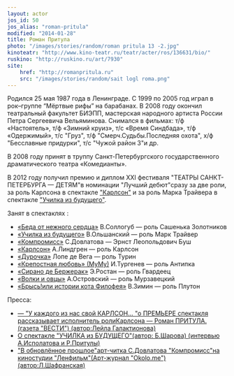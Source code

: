 ```yaml
---
layout: actor
jos_id: 50
jos_alias: "roman-pritula"
modified: "2014-01-28"
title: Роман Притула
photo: "/images/stories/random/roman pritula 13 -2.jpg"
kinoteatr: "http://www.kino-teatr.ru/teatr/acter/ros/136631/bio/"
ruskino: "http://ruskino.ru/art/7930"
site:
	href: "http://romanpritula.ru"
	src: "/images/stories/random/sait logl roma.png"
---
```


Родился 25 мая 1987 года в Ленинграде. С 1999 по 2005 год играл в рок–группе “Мёртвые рифы” на барабанах. В 2008 году окончил театральный факультет БИЭПП, мастерская народного артиста России Петра Сергеевича Вельяминова. Снимался в фильмах: т/ф «Настоятель», т/ф «Зимний круиз», т/с «Время Синдбада», т/ф «Одержимый», т/с "Груз", т/ф "Смерч.Судьбы.Последняя охота", х/ф "Бесславные придурки", т/с "Чужой район 3"и др.

В 2008 году принят в труппу Санкт-Петербургского государственного драматического театра «Комедианты».

В 2012 году получил премию и диплом ХХI фестиваля "ТЕАТРЫ САНКТ-ПЕТЕРБУРГА — ДЕТЯМ"в номинации "Лучший дебют"сразу за две роли, за роль Карлсона в спектакле ["Карлсон"](147-karlson.html) и за роль Марка Трайвера в спектакле ["Училка из будущего"](90-ychilka.html).

Занят в спектаклях :

- [«Беда от нежного сердца»](39-beda-ot-neghnogo-serdca.html) В.Соллогуб — роль Сашенька Золотников
- [«Училка из будущего»](90-ychilka.html) В.Ольшанский — роль Марк Трайвер
- [«Компромисс»](282-kompromiss-sdovlatov.html) С.Довлатова — Эрнст Леопольдович Буш
- [«Карлсон»](147-karlson.html) А.Линдгрен — роль Карлсон
- [«Дурочка»](44-dyrochka.html) Лопе де Вега — роль Турин
- [«Крепостная любовь» (МуМу)](46-mumu.html) И.Тургенев — роль Антипка
- [«Сирано де Бержерак»](60-sirano-de-bergerak.html) Э.Ростан — роль Гвардеец
- [«Волки и овцы»](42-volki-i-ovci.html) А.Островский — роль Мурзавецкий
- [«Брысь!или истории кота Филофея»](40-bris-ili-istoria-kota-filifeia.html) В.Зимин — роль Плутон

Пресса:

- [— "У каждого из нас свой КАРЛСОН… "о ПРЕМЬЕРЕ спектакля рассказывает исполнитель роли](47-y-kajdogo-svoi-karlson.html)[](47-y-kajdogo-svoi-karlson.html)[Карлсона — Роман ПРИТУЛА. (газета "ВЕСТИ") (автор:Лейла Галактионова)](47-y-kajdogo-svoi-karlson.html)
- [О спектакле "УЧИЛКА из БУДУЩЕГО"(автор: Б.Шарова) (интервью А.Исполатова и Р.Притулы)](105-ychilka-pressa.html)
- ["В обновлённое прошлое"арт-читка С.Довлатова "Компромисс"на киностудии "Ленфильм"(Арт-журнал "Оkolo.me")(автор:Л.Шафранская)](259-art-chitka-kompromiss-dovlatov.html)